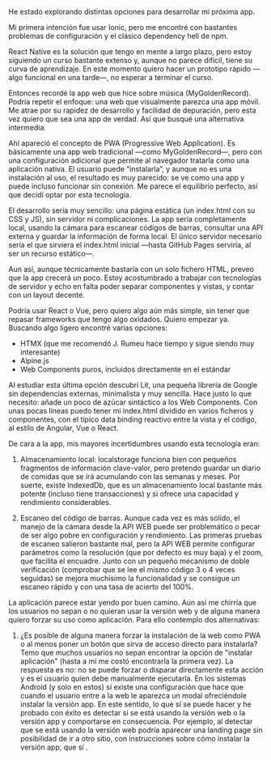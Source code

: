 He estado explorando distintas opciones para desarrollar mi próxima app.

Mi primera intención fue usar Ionic, pero me encontré con bastantes problemas de configuración y el clásico dependency hell de npm.

React Native es la solución que tengo en mente a largo plazo, pero estoy siguiendo un curso bastante extenso y, aunque no parece difícil, tiene su curva de aprendizaje. En este momento quiero hacer un prototipo rápido —algo funcional en una tarde—, no esperar a terminar el curso.

Entonces recordé la app web que hice sobre música (MyGoldenRecord). Podría repetir el enfoque: una web que visualmente parezca una app móvil. Me atrae por su rapidez de desarrollo y facilidad de depuración, pero esta vez quiero que sea una app de verdad. Así que busqué una alternativa intermedia.

Ahí apareció el concepto de PWA (Progressive Web Application). Es básicamente una app web tradicional —como MyGoldenRecord—, pero con una configuración adicional que permite al navegador tratarla como una aplicación nativa. El usuario puede “instalarla”, y aunque no es una instalación al uso, el resultado es muy parecido: se ve como una app y puede incluso funcionar sin conexión. Me parece el equilibrio perfecto, así que decidí optar por esta tecnología.

El desarrollo sería muy sencillo: una página estática (un index.html con su CSS y JS), sin servidor ni complicaciones. La app sería completamente local, usando la cámara para escanear códigos de barras, consultar una API externa y guardar la información de forma local. El único servidor necesario sería el que sirviera el index.html inicial —hasta GitHub Pages serviría, al ser un recurso estático—.

Aun así, aunque técnicamente bastaría con un solo fichero HTML, preveo que la app crecerá un poco. Estoy acostumbrado a trabajar con tecnologías de servidor y echo en falta poder separar componentes y vistas, y contar con un layout decente.

Podría usar React o Vue, pero quiero algo aún más simple, sin tener que repasar frameworks que tengo algo oxidados. Quiero empezar ya. Buscando algo ligero encontré varias opciones:

- HTMX (que me recomendó J. Rumeu hace tiempo y sigue siendo muy interesante)
- Alpine.js
- Web Components puros, incluidos directamente en el estándar

Al estudiar esta última opción descubrí Lit, una pequeña librería de Google sin dependencias externas, minimalista y muy sencilla. Hace justo lo que necesito: añade un poco de azúcar sintáctico a los Web Components. Con unas pocas líneas puedo tener mi index.html dividido en varios ficheros y componentes, con el típico data binding reactivo entre la vista y el código, al estilo de Angular, Vue o React.

De cara a la app, mis mayores incertidumbres usando esta tecnología eran:

1. Almacenamiento local: localstorage funciona bien con pequeños fragmentos de información clave-valor, pero pretendo guardar un diario de comidas que se irá acumulando con las semanas y meses. Por suerte, existe IndexedDb, que es un almacenamiento local bastante más potente (incluso tiene transacciones) y si ofrece una capacidad y rendimiento considerables.

2. Escaneo del código de barras. Aunque cada vez es más sólido, el manejo de la cámara desde la API WEB puede ser problemático o pecar de ser algo pobre en configuración y rendimiento. Las primeras pruebas de escaneo salieron bastante mal, pero la API WEB permite configurar parámetros como la resolución (que por defecto es muy baja) y el zoom, que facilita el encuadre. Junto con un pequeño mecanismo de doble verificación (comprobar que se lee el mismo código 3 o 4 veces seguidas) se mejora muchísimo la funcionalidad y se consigue un escaneo rápido y con una tasa de acierto del 100%.


La aplicación parece estar yendo por buen camino. Aún así me chirría que los usuarios no sepan o no quieran usar la versión web y de alguna manera quiero forzar su uso como aplicación. Para ello contemplo dos alternativas:

1. ¿Es posible de alguna manera forzar la instalación de la web como PWA o al menos poner un botón que sirva de acceso directo para instalarla? Temo que muchos usuarios no sepan encontrar la opción de "instalar aplicación" (hasta a mí me costó encontrarla la primera vez). La respuesta es no: no se puede forzar o disparar directamente esta acción y es el usuario quien debe manualmente ejecutarla. En los sistemas Android (y solo en estos) sí existe una configuración que hace que cuando el usuario entre a la web le aparezca un modal ofreciéndole instalar la versión app. En este sentido, lo que sí se puede hacer y he probado con éxito es detectar si se está usando la versión web o la versión app y comportarse en consecuencia. Por ejemplo, al detectar que se está usando la versión web podría aparecer una landing page sin posibilidad de ir a otro sitio, con instrucciones sobre cómo instalar la versión app, que sí .
